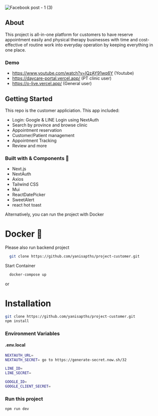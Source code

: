 ![Facebook post - 1 (3)](https://user-images.githubusercontent.com/72002605/227770800-4fa8e9a0-59be-4217-afb9-15cc3f4ae41b.png)
## About 
This project is all-in-one platform for customers to have reserve appointment easily and physical therapy businesses with time and cost-effective of routine work into everyday operation by keeping everything in one place.

### Demo
 - https://www.youtube.com/watch?v=lQzAY91wq6Y (Youtube) 
 - https://daycare-portal.vercel.app/ (PT clinic user) 
 - https://o-live.vercel.app/ (General user) 

## Getting Started
This repo is the customer appliciation.
 This app included:
- Login: Google & LINE Login using NextAuth
- Search by province and browse clinic
- Appointment reservation
- Customer/Patient management
- Appointment Tracking
- Review
and more


### Built with & Components 🚧
- Next.js
- NextAuth
- Axios
- Tailwind CSS
- Mui
- ReactDatePicker
- SweetAlert
- react hot toast


Alternatively, you can run the project with Docker
# Docker 🐳
Please also run backend project
```bash
  git clone https://github.com/yanisapths/project-customer.git
```
Start Container  
```bash
  docker-compose up
```
or 

# Installation 
```bash
git clone https://github.com/yanisapths/project-customer.git
npm install
```
### Environment Variables 
#### .env.local
```bash
NEXTAUTH_URL=
NEXTAUTH_SECRET= go to https://generate-secret.now.sh/32

LINE_ID=
LINE_SECRET=

GOOGLE_ID=
GOOGLE_CLIENT_SECRET=
```

### Run this project

```bash
npm run dev
```
